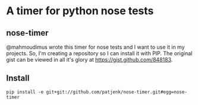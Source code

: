 # A timer for python nose tests

## nose-timer

@mahmoudimus wrote this timer for nose tests and I want to use it in my projects. So, I'm creating a repository so I can install it with PIP. The original gist can be viewed in all it's glory at https://gist.github.com/848183.

## Install

`pip install -e git+git://github.com/patjenk/nose-timer.git#egg=nose-timer`
